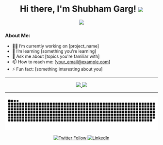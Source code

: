 <!-- Heading with Typing Animation -->
<h1 align="center">
  Hi there, I'm Shubham Garg!
  <img src="https://media.giphy.com/media/hvRJCLFzcasrR4ia7z/giphy.gif" width="30px">
</h1>

<!-- Typing SVG -->
<p align="center">
  <a href="https://github.com/DenverCoder1/readme-typing-svg">
    <img src="https://readme-typing-svg.demolab.com?font=Fira+Code&weight=500&size=25&pause=1000&color=F70000&width=435&lines=Welcome+to+my+GitHub+Profile!;I'm+a+Full-Stack+Developer;I+%E2%9D%A4+JavaScript+and+Python;I'm+open+to+collaboration!+Let's+connect.">
  </a>
</p>

<!-- About Me Section -->
### About Me:
- 👨‍💻 I’m currently working on [project_name]
- 🌱 I’m learning [something you're learning]
- 💬 Ask me about [topics you're familiar with]
- 📫 How to reach me: [your_email@example.com]
- ⚡ Fun fact: [something interesting about you]

---

<!-- GitHub Stats -->
<p align="center">
  <a href="https://github.com/username">
    <img height="180em" src="https://github-readme-stats.vercel.app/api?username=username&show_icons=true&theme=radical&include_all_commits=true&count_private=true"/>
    <img height="180em" src="https://github-readme-stats.vercel.app/api/top-langs/?username=username&layout=compact&langs_count=7&theme=radical"/>
  </a>
</p>

---

<!-- Snake Animation (Optional) -->
<p align="center">
  <img src="https://github.com/platane/snk/raw/output/github-contribution-grid-snake.svg" alt="snake animation">
</p>

<!-- Social Media Links -->
<p align="center">
  <a href="https://twitter.com/your_handle">
    <img src="https://img.shields.io/twitter/follow/your_handle?style=social" alt="Twitter Follow">
  </a>
  <a href="https://www.linkedin.com/in/your_profile/">
    <img src="https://img.shields.io/badge/-LinkedIn-blue?style=flat-square&logo=Linkedin&logoColor=white&link=https://www.linkedin.com/in/your_profile/" alt="LinkedIn">
  </a>
</p>
